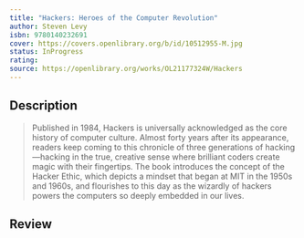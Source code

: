```yaml
---
title: "Hackers: Heroes of the Computer Revolution" 
author: Steven Levy
isbn: 9780140232691
cover: https://covers.openlibrary.org/b/id/10512955-M.jpg
status: InProgress
rating: 
source: https://openlibrary.org/works/OL21177324W/Hackers
---
```


## Description

> Published in 1984, Hackers is universally acknowledged as the core history of computer culture. Almost forty years after its appearance, readers keep coming to this chronicle of three generations of hacking—hacking in the true, creative sense where brilliant coders create magic with their fingertips. The book introduces the concept of the Hacker Ethic, which depicts a mindset that began at MIT in the 1950s and 1960s, and flourishes to this day as the wizardly of hackers powers the computers so deeply embedded in our lives. 

## Review
